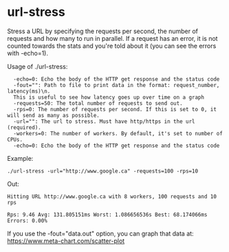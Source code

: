 # url-stress
Stress a URL by specifying the requests per second, the number of requests and how many to run in parallel. If a request has an error, it is not counted towards the stats and you're told about it (you can see the errors with -echo=1). 

Usage of ./url-stress:
```
  -echo=0: Echo the body of the HTTP get response and the status code
  -fout="": Path to file to print data in the format: request_number, latency(ms)\n. 
  This is useful to see how latency goes up over time on a graph
  -requests=50: The total number of requests to send out.
  -rps=0: The number of requests per second. If this is set to 0, it will send as many as possible.
  -url="": The url to stress. Must have http/https in the url (required).
  -workers=0: The number of workers. By default, it's set to number of CPUs.
  -echo=0: Echo the body of the HTTP get response and the status code
```

Example:

```./url-stress -url="http://www.google.ca" -requests=100 -rps=10```

Out:

```
Hitting URL http://www.google.ca with 8 workers, 100 requests and 10 rps 

Rps: 9.46 Avg: 131.805151ms Worst: 1.086656536s Best: 68.174066ms Errors: 0.00%
```

If you use the -fout="data.out" option, you can graph that data at: https://www.meta-chart.com/scatter-plot
